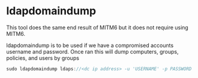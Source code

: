 # ldapdomaindump

This tool does the same end result of MITM6 but it does not require using MITM6.

ldapdomaindump is to be used if we have a compromised accounts username and password. Once ran this will dump computers, groups, policies, and users by groups

```jsx
sudo ldapdomaindump ldaps://<dc ip address> -u 'USERNAME' -p PASSWORD
```
